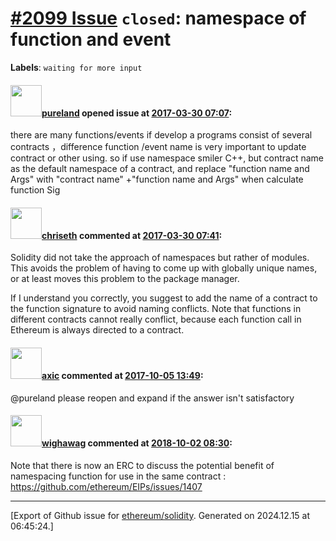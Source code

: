 # [\#2099 Issue](https://github.com/ethereum/solidity/issues/2099) `closed`: namespace of function and event 
**Labels**: `waiting for more input`


#### <img src="https://avatars.githubusercontent.com/u/12489598?v=4" width="50">[pureland](https://github.com/pureland) opened issue at [2017-03-30 07:07](https://github.com/ethereum/solidity/issues/2099):

there are many functions/events if develop a programs consist of several contracts ，difference  function /event name is very important to update contract or other using.
so if use namespace smiler C++, but contract name as the default namespace of a contract, and replace "function name and Args" with "contract name" +"function name and Args" when calculate function Sig 

#### <img src="https://avatars.githubusercontent.com/u/9073706?v=4" width="50">[chriseth](https://github.com/chriseth) commented at [2017-03-30 07:41](https://github.com/ethereum/solidity/issues/2099#issuecomment-290328723):

Solidity did not take the approach of namespaces but rather of modules. This avoids the problem of having to come up with globally unique names, or at least moves this problem to the package manager.

If I understand you correctly, you suggest to add the name of a contract to the function signature to avoid naming conflicts. Note that functions in different contracts cannot really conflict, because each function call in Ethereum is always directed to a contract.

#### <img src="https://avatars.githubusercontent.com/u/20340?v=4" width="50">[axic](https://github.com/axic) commented at [2017-10-05 13:49](https://github.com/ethereum/solidity/issues/2099#issuecomment-334470490):

@pureland please reopen and expand if the answer isn't satisfactory

#### <img src="https://avatars.githubusercontent.com/u/790580?u=dfe626d9e2d28b0ebd8fce39f8331d8df272eb55&v=4" width="50">[wighawag](https://github.com/wighawag) commented at [2018-10-02 08:30](https://github.com/ethereum/solidity/issues/2099#issuecomment-426192293):

Note that there is now an ERC to discuss the potential benefit of namespacing function for use in the same contract : https://github.com/ethereum/EIPs/issues/1407


-------------------------------------------------------------------------------



[Export of Github issue for [ethereum/solidity](https://github.com/ethereum/solidity). Generated on 2024.12.15 at 06:45:24.]
